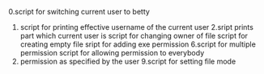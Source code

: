 0.script for switching current user to betty
1. script for printing effective username of the current user
2.sript prints part which current user is
script for changing owner of file
script for creating empty file
sript for adding exe permission
6.script for multiple permission
script for allowing permission to everybody
8. permission as specified by the user
9.script for setting file mode
